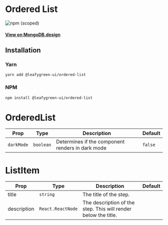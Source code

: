 # Ordered List

![npm (scoped)](https://img.shields.io/npm/v/@leafygreen-ui/ordered-list.svg)

#### [View on MongoDB.design](https://www.mongodb.design/component/ordered-list/example/)

## Installation

### Yarn

```shell
yarn add @leafygreen-ui/ordered-list
```

### NPM

```shell
npm install @leafygreen-ui/ordered-list
```

# OrderedList

| Prop       | Type      | Description                                      | Default |
| ---------- | --------- | ------------------------------------------------ | ------- |
| `darkMode` | `boolean` | Determines if the component renders in dark mode | `false` |

# ListItem

| Prop        | Type              | Description                                                    | Default |
| ----------- | ----------------- | -------------------------------------------------------------- | ------- |
| title       | `string`          | The title of the step.                                         |         |
| description | `React.ReactNode` | The description of the step. This will render below the title. |         |
